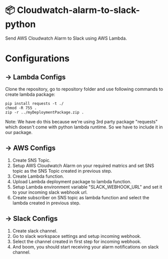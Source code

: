 # :package: Cloudwatch-alarm-to-slack-python
Send AWS Cloudwatch Alarm to Slack using AWS Lambda.

# Configurations

## → Lambda Configs
Clone the repository, go to repository folder and use following commands to create lambda package:
```
pip install requests -t ./
chmod -R 755 .
zip -r ../myDeploymentPackage.zip .
```
Note: We have do this because we're using 3rd party package "requests" which doesn't come with python lambda runtime. So we have to include it in our package.

## → AWS Configs
1. Create SNS Topic.
2. Setup AWS Cloudwatch Alarm on your required matrics and set SNS topic as the SNS Topic created in previous step.
3. Create Lambda function.
4. Upload Lambda deployment package to lambda function.
5. Setup Lambda environment variable "SLACK_WEBHOOK_URL" and set it to your incoming slack webhook url.
6. Create subscriber on SNS topic as lambda function and select the lambda created in previous step.

## → Slack Configs
1. Create slack channel.
2. Go to slack workspace settings and setup incoming webhook.
3. Select the channel created in first step for incoming webhook.
4. And boom, you should start receiving your alarm notifications on slack channel.
